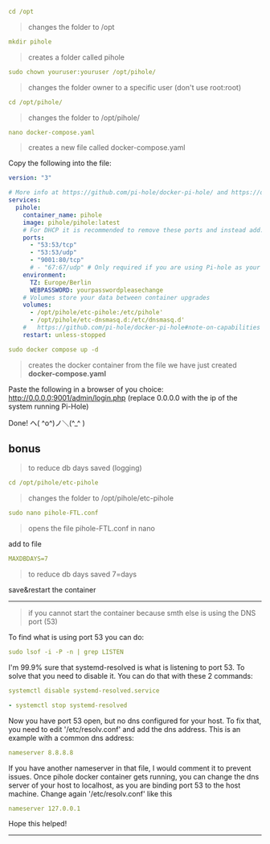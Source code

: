 ```yml
cd /opt
```

>changes the folder to /opt

```yml
mkdir pihole
```

>creates a folder called pihole

```yml
sudo chown youruser:youruser /opt/pihole/
```

>changes the folder owner to a specific user (don't use root:root)

```yml
cd /opt/pihole/
```

>changes the folder to /opt/pihole/

```yml
nano docker-compose.yaml
```

>creates a new file called docker-compose.yaml

Copy the following into the file:

```yml
version: "3"

# More info at https://github.com/pi-hole/docker-pi-hole/ and https://docs.pi-hole.net/
services:
  pihole:
    container_name: pihole
    image: pihole/pihole:latest
    # For DHCP it is recommended to remove these ports and instead add: network_mode: "host"
    ports:
      - "53:53/tcp"
      - "53:53/udp"
      - "9001:80/tcp"
      # - "67:67/udp" # Only required if you are using Pi-hole as your DHCP server
    environment:
      TZ: Europe/Berlin
      WEBPASSWORD: yourpasswordpleasechange
    # Volumes store your data between container upgrades
    volumes:
      - /opt/pihole/etc-pihole:/etc/pihole'
      - /opt/pihole/etc-dnsmasq.d:/etc/dnsmasq.d'
    #   https://github.com/pi-hole/docker-pi-hole#note-on-capabilities
    restart: unless-stopped
```

```yml
sudo docker compose up -d
```

>creates the docker container from the file we have just created **docker-compose.yaml**

Paste the following in a browser of you choice: http://0.0.0.0:9001/admin/login.php (replace 0.0.0.0 with the ip of the system running Pi-Hole)

Done! ヘ( ^o^)ノ＼(^_^ )


## bonus

>to reduce db days saved (logging)

```yml
cd /opt/pihole/etc-pihole
```

>changes the folder to /opt/pihole/etc-pihole

```yml
sudo nano pihole-FTL.conf
```

>opens the file pihole-FTL.conf in nano

add to file

```yml
MAXDBDAYS=7      			
```

>to reduce db days saved  7=days

save&restart the container

_________________________________________________________

>if you cannot start the container because smth else is using the DNS port (53)

To find what is using port 53 you can do: 

```yml
sudo lsof -i -P -n | grep LISTEN
```

I'm 99.9% sure that systemd-resolved is what is listening to port 53. To solve that you need to disable it. You can do that with these 2 commands:

```yml
systemctl disable systemd-resolved.service
```

```yml
- systemctl stop systemd-resolved
```

Now you have port 53 open, but no dns configured for your host. To fix that, you need to edit '/etc/resolv.conf' and add the dns address. This is an example with a common dns address:

```yml
nameserver 8.8.8.8
```

If you have another nameserver in that file, I would comment it to prevent issues.
Once pihole docker container gets running, you can change the dns server of your host to localhost, as you are binding port 53 to the host machine. Change again '/etc/resolv.conf' like this

```yml
nameserver 127.0.0.1
```

Hope this helped!
_________________________________________________________